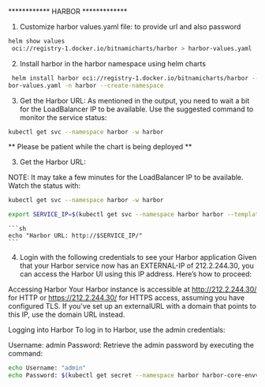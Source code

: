 ************ HARBOR *************

1. Customize harbor values.yaml file: to provide url and also password
```sh
helm show values
 oci://registry-1.docker.io/bitnamicharts/harbor > harbor-values.yaml
 ```

2. Install harbor in the harbor namespace using helm charts
```sh
 helm install harbor oci://registry-1.docker.io/bitnamicharts/harbor --values har
bor-values.yaml -n harbor --create-namespace
```

3. Get the Harbor URL: As mentioned in the output, you need to wait a bit for the LoadBalancer IP to be available. Use the suggested command to monitor the service status:

```sh
kubectl get svc --namespace harbor -w harbor
```

** Please be patient while the chart is being deployed **

3. Get the Harbor URL:

  NOTE: It may take a few minutes for the LoadBalancer IP to be available.
        Watch the status with: 

```sh
kubectl get svc --namespace harbor -w harbor
```

```sh
export SERVICE_IP=$(kubectl get svc --namespace harbor harbor --template "{{ range (index .status.loadBalancer.ingress 0) }}{{ . }}{{ end }}")
```

    ```sh
    echo "Harbor URL: http://$SERVICE_IP/"
    ```

4. Login with the following credentials to see your Harbor application
Given that your Harbor service now has an EXTERNAL-IP of 212.2.244.30, you can access the Harbor UI using this IP address. Here’s how to proceed:

Accessing Harbor
Your Harbor instance is accessible at http://212.2.244.30/ for HTTP or https://212.2.244.30/ for HTTPS access, assuming you have configured TLS. If you've set up an externalURL with a domain that points to this IP, use the domain URL instead.

Logging into Harbor
To log in to Harbor, use the admin credentials:

Username: admin
Password: Retrieve the admin password by executing the command:

  ```sh
  echo Username: "admin"
  echo Password: $(kubectl get secret --namespace harbor harbor-core-envvars -o jsonpath="{.data.HARBOR_ADMIN_PASSWORD}" | base64 -d)
  ```


